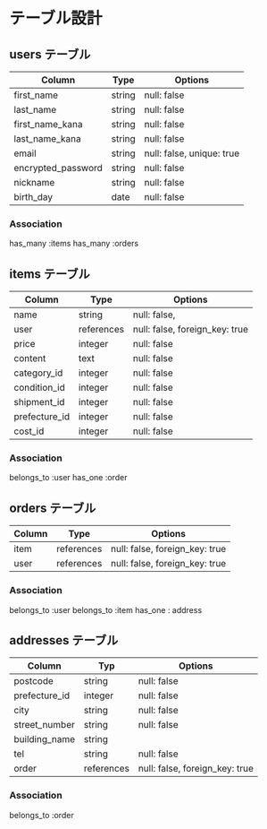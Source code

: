 # テーブル設計

## users テーブル
| Column                   | Type     | Options                   |
|--------------------------|----------|---------------------------|
| first_name               | string   | null: false               |
| last_name                | string   | null: false               |
| first_name_kana          | string   | null: false               |
| last_name_kana           | string   | null: false               |
| email                    | string   | null: false, unique: true |
| encrypted_password       | string   | null: false               |
| nickname                 | string   | null: false               |
| birth_day                | date     | null: false               |

### Association
has_many :items
has_many :orders


## items テーブル

| Column           | Type        | Options                       |
|------------------|-------------|-------------------------------|
| name             | string      | null: false,                  |
| user             | references  | null: false, foreign_key: true|
| price            | integer     | null: false                   |
| content          | text        | null: false                   |
| category_id      | integer     | null: false                   |
| condition_id     | integer     | null: false                   |
| shipment_id      | integer     | null: false                   |
| prefecture_id    | integer     | null: false                   |
| cost_id          | integer     | null: false                   |

### Association
belongs_to :user
has_one :order


## orders テーブル

| Column      | Type        | Options                        |
|-------------|-------------|--------------------------------|
| item        | references  | null: false, foreign_key: true |
| user        | references  | null: false, foreign_key: true |

### Association
belongs_to :user
belongs_to :item
has_one : address


## addresses テーブル

| Column            | Typ         | Options     |
|-------------------|-------------|-------------|
| postcode          | string      | null: false |
| prefecture_id     | integer     | null: false |
| city              | string      | null: false |
| street_number     | string      | null: false |
| building_name     | string      |             |
| tel               | string      | null: false |
| order             | references  | null: false, foreign_key: true |

### Association
belongs_to :order